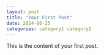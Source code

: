```yaml
---
layout: post
title: "Your First Post"
date: 2024-06-25
categories: category1 category2
---
```

This is the content of your first post.
